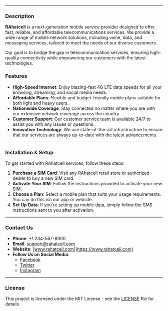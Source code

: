 
---

### Description

**RAhatcell** is a next-generation mobile service provider designed to offer fast, reliable, and affordable telecommunications services. We provide a wide range of mobile network solutions, including voice, data, and messaging services, tailored to meet the needs of our diverse customers. 

Our goal is to bridge the gap in telecommunication services, ensuring high-quality connectivity while empowering our customers with the latest technologies.

### Features

- **High-Speed Internet**: Enjoy blazing-fast 4G LTE data speeds for all your browsing, streaming, and social media needs.
- **Affordable Plans**: Flexible and budget-friendly mobile plans suitable for both light and heavy users.
- **Nationwide Coverage**: Stay connected no matter where you are with our extensive network coverage across the country.
- **Customer Support**: Our customer service team is available 24/7 to assist you with any issues or questions.
- **Innovative Technology**: We use state-of-the-art infrastructure to ensure that our services are always up-to-date with the latest advancements.

---

### Installation & Setup

To get started with RAhatcell services, follow these steps:

1. **Purchase a SIM Card**: Visit any RAhatcell retail store or authorized dealer to buy a new SIM card.
2. **Activate Your SIM**: Follow the instructions provided to activate your new SIM.
3. **Choose a Plan**: Select a mobile plan that suits your usage requirements. You can do this via our app or website.
4. **Set Up Data**: If you're setting up mobile data, simply follow the SMS instructions sent to you after activation.

---

### Contact Us

- **Phone**: +1 234-567-8900
- **Email**: support@rahatcell.com
- **Website**: [www.rahatcell.com](https://www.rahatcell.com)
- **Follow Us on Social Media**:
  - [Facebook](https://www.facebook.com/rahatcell)
  - [Twitter](https://www.twitter.com/rahatcell)
  - [Instagram](https://www.instagram.com/rahatcell)

---

### License

This project is licensed under the MIT License - see the [LICENSE](LICENSE) file for details.
